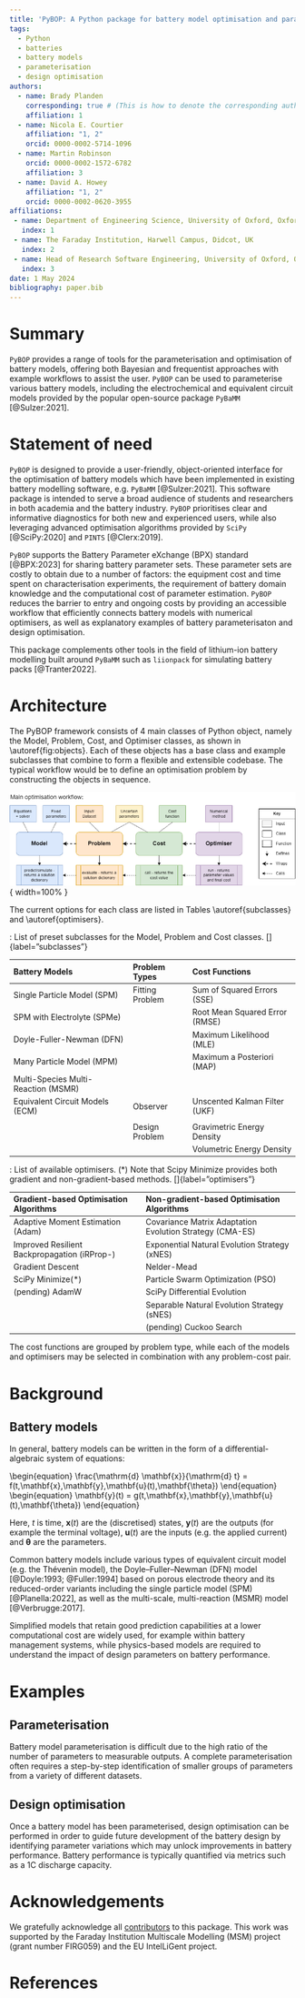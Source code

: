 ```yaml
---
title: 'PyBOP: A Python package for battery model optimisation and parameterisation'
tags:
  - Python
  - batteries
  - battery models
  - parameterisation
  - design optimisation
authors:
  - name: Brady Planden
    corresponding: true # (This is how to denote the corresponding author)
    affiliation: 1
  - name: Nicola E. Courtier
    affiliation: "1, 2"
    orcid: 0000-0002-5714-1096
  - name: Martin Robinson
    orcid: 0000-0002-1572-6782
    affiliation: 3
  - name: David A. Howey
    affiliation: "1, 2"
    orcid: 0000-0002-0620-3955
affiliations:
 - name: Department of Engineering Science, University of Oxford, Oxford, UK
   index: 1
 - name: The Faraday Institution, Harwell Campus, Didcot, UK
   index: 2
 - name: Head of Research Software Engineering, University of Oxford, Oxford, UK
   index: 3
date: 1 May 2024
bibliography: paper.bib
---
```


# Summary

`PyBOP` provides a range of tools for the parameterisation and optimisation of battery models, offering
both Bayesian and frequentist approaches with example workflows to assist the user. `PyBOP` can be
used to parameterise various battery models, including the electrochemical and equivalent circuit
models provided by the popular open-source package `PyBaMM` [@Sulzer:2021].

# Statement of need

`PyBOP` is designed to provide a user-friendly, object-oriented interface for the optimisation of
battery models which have been implemented in existing battery modelling software, e.g. `PyBaMM` [@Sulzer:2021].
This software package is intended to serve a broad audience of students and researchers in both
academia and the battery industry. `PyBOP` prioritises clear and informative diagnostics for both
new and experienced users, while also leveraging advanced optimisation algorithms provided by `SciPy`
[@SciPy:2020] and `PINTS` [@Clerx:2019].

`PyBOP` supports the Battery Parameter eXchange (BPX) standard [@BPX:2023] for sharing battery 
parameter sets. These parameter sets are costly to obtain due to a number of factors: the equipment
cost and time spent on characterisation experiments, the requirement of battery domain knowledge
and the computational cost of parameter estimation. `PyBOP` reduces the barrier to entry and ongoing
costs by providing an accessible workflow that efficiently connects battery models with numerical
optimisers, as well as explanatory examples of battery parameterisaton and design optimisation.

This package complements other tools in the field of lithium-ion battery modelling built around
`PyBaMM` such as `liionpack` for simulating battery packs [@Tranter2022].

# Architecture

The PyBOP framework consists of 4 main classes of Python object, namely the Model, Problem, Cost,
and Optimiser classes, as shown in \autoref{fig:objects}. Each of these objects has a base class
and example subclasses that combine to form a flexible and extensible codebase. The typical workflow
would be to define an optimisation problem by constructing the objects in sequence.

![The main PyBOP classes and how they interact.\label{fig:objects}](PyBOP_components.drawio.png){ width=100% }

The current options for each class are listed in Tables \autoref{subclasses} and \autoref{optimisers}.

: List of preset subclasses for the Model, Problem and Cost classes. []{label=”subclasses”}

| Battery Models                      | Problem Types   | Cost Functions                 |
| :---------------------------------- | :-------------- | :----------------------------- |
| Single Particle Model (SPM)         | Fitting Problem | Sum of Squared Errors (SSE)    |
| SPM with Electrolyte (SPMe)         |                 | Root Mean Squared Error (RMSE) |
| Doyle-Fuller-Newman (DFN)           |                 | Maximum Likelihood (MLE)       |
| Many Particle Model (MPM)           |                 | Maximum a Posteriori (MAP)     |
| Multi-Species Multi-Reaction (MSMR) |                 |                                |
| Equivalent Circuit Models (ECM)     | Observer        | Unscented Kalman Filter (UKF)  |
|                                     |                 |                                |
|                                     | Design Problem  | Gravimetric Energy Density     |
|                                     |                 | Volumetric Energy Density      |

: List of available optimisers. (*) Note that Scipy Minimize provides both gradient and non-gradient-based methods. []{label=”optimisers”}

| Gradient-based Optimisation Algorithms       | Non-gradient-based Optimisation Algorithms               |
| :------------------------------------------- | :------------------------------------------------------- |
| Adaptive Moment Estimation (Adam)            | Covariance Matrix Adaptation Evolution Strategy (CMA-ES) |
| Improved Resilient Backpropagation (iRProp-) | Exponential Natural Evolution Strategy (xNES)            |
| Gradient Descent                             | Nelder-Mead                                              |
| SciPy Minimize(*)                            | Particle Swarm Optimization (PSO)                        |
| (pending) AdamW                              | SciPy Differential Evolution                             |
|                                              | Separable Natural Evolution Strategy (sNES)              |
|                                              | (pending) Cuckoo Search                                  |

The cost functions are grouped by problem type, while each of the models and optimisers may be selected in combination with
any problem-cost pair.

# Background

## Battery models

In general, battery models can be written in the form of a differential-algebraic system of equations:

\begin{equation}
\frac{\mathrm{d} \mathbf{x}}{\mathrm{d} t} = f(t,\mathbf{x},\mathbf{y},\mathbf{u}(t),\mathbf{\theta})
\end{equation}
\begin{equation}
\mathbf{y}(t) = g(t,\mathbf{x},\mathbf{y},\mathbf{u}(t),\mathbf{\theta})
\end{equation}

Here, $t$ is time, $\mathbf{x}(t)$ are the (discretised) states, $\mathbf{y}(t)$ are the outputs (for example the
terminal voltage), $\mathbf{u}(t)$ are the inputs (e.g. the applied current) and $\mathbf{\theta}$ are the
parameters.

Common battery models include various types of equivalent circuit model (e.g. the Thévenin model),
the Doyle–Fuller–Newman (DFN) model [@Doyle:1993; @Fuller:1994] based on porous electrode theory and its reduced-order
variants including the single particle model (SPM) [@Planella:2022], as well as the multi-scale, multi-reaction
(MSMR) model [@Verbrugge:2017].

Simplified models that retain good prediction capabilities at a lower computational cost are widely used, for
example within battery management systems, while physics-based models are required to understand the impact of
design parameters on battery performance.

# Examples

## Parameterisation

Battery model parameterisation is difficult due to the high ratio of the number of parameters to
measurable outputs. A complete parameterisation often requires a step-by-step identification of
smaller groups of parameters from a variety of different datasets.

## Design optimisation

Once a battery model has been parameterised, design optimisation can be performed in order to
guide future development of the battery design by identifying parameter variations which may unlock
improvements in battery performance. Battery performance is typically quantified via metrics such as
a 1C discharge capacity.

# Acknowledgements

We gratefully acknowledge all [contributors](https://github.com/pybop-team/PyBOP) to this
package. This work was supported by the Faraday Institution Multiscale Modelling (MSM)
project (grant number FIRG059) and the EU IntelLiGent project.

# References
